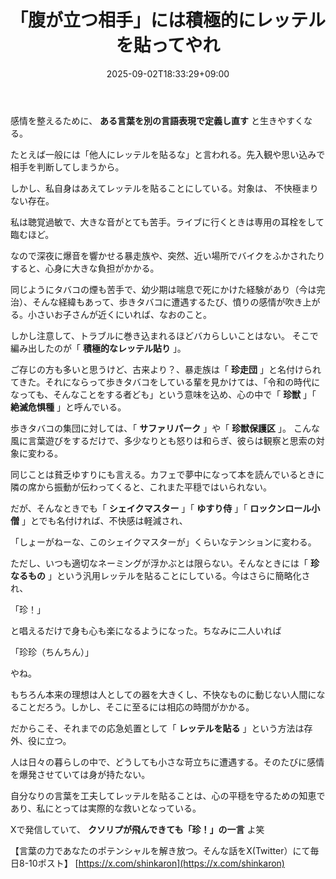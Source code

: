 ﻿---
title: "「腹が立つ相手」には積極的にレッテルを貼ってやれ"
date: 2025-09-02T18:33:29+09:00
draft: false
---

感情を整えるために、 **ある言葉を別の言語表現で定義し直す** と生きやすくなる。

たとえば一般には「他人にレッテルを貼るな」と言われる。先入観や思い込みで相手を判断してしまうから。

しかし、私自身はあえてレッテルを貼ることにしている。対象は、 不快極まりない存在。

私は聴覚過敏で、大きな音がとても苦手。ライブに行くときは専用の耳栓をして臨むほど。

なので深夜に爆音を響かせる暴走族や、突然、近い場所でバイクをふかされたりすると、心身に大きな負担がかかる。

同じようにタバコの煙も苦手で、幼少期は喘息で死にかけた経験があり（今は完治）、そんな経緯もあって、歩きタバコに遭遇するたび、憤りの感情が吹き上がる。小さいお子さんが近くにいれば、なおのこと。

しかし注意して、トラブルに巻き込まれるほどバカらしいことはない。 そこで編み出したのが「 **積極的なレッテル貼り** 」。

ご存じの方も多いと思うけど、古来より？、暴走族は「 **珍走団** 」と名付けられてきた。それにならって歩きタバコをしている輩を見かけては、「令和の時代になっても、そんなことをする者ども」という意味を込め、心の中で「 **珍獣** 」「 **絶滅危惧種** 」と呼んでいる。

歩きタバコの集団に対しては、「 **サファリパーク** 」や「 **珍獣保護区** 」。 こんな風に言葉遊びをするだけで、多少なりとも怒りは和らぎ、彼らは観察と思索の対象に変わる。

同じことは貧乏ゆすりにも言える。カフェで夢中になって本を読んでいるときに隣の席から振動が伝わってくると、これまた平穏ではいられない。

だが、そんなときでも「 **シェイクマスター** 」「 **ゆすり侍** 」「 **ロックンロール小僧** 」とでも名付ければ、不快感は軽減され、

「しょーがねーな、このシェイクマスターが」くらいなテンションに変わる。

ただし、いつも適切なネーミングが浮かぶとは限らない。そんなときには「 **珍なるもの** 」という汎用レッテルを貼ることにしている。今はさらに簡略化され、

「珍！」

と唱えるだけで身も心も楽になるようになった。ちなみに二人いれば

「珍珍（ちんちん）」

やね。

もちろん本来の理想は人としての器を大きくし、不快なものに動じない人間になることだろう。しかし、そこに至るには相応の時間がかかる。

だからこそ、それまでの応急処置として「 **レッテルを貼る** 」という方法は存外、役に立つ。

人は日々の暮らしの中で、どうしても小さな苛立ちに遭遇する。そのたびに感情を爆発させていては身が持たない。

自分なりの言葉を工夫してレッテルを貼ることは、心の平穏を守るための知恵であり、私にとっては実際的な救いとなっている。

Xで発信していて、 **クソリプが飛んできても「珍！」の一言** よ笑

【言葉の力であなたのポテンシャルを解き放つ。そんな話をX(Twitter）にて毎日8-10ポスト】
[https://x.com/shinkaron](https://x.com/shinkaron)